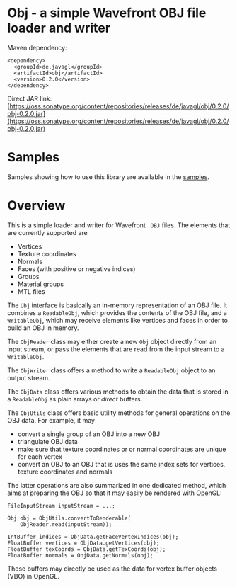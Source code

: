 # Obj - a simple Wavefront OBJ file loader and writer

Maven dependency:

    <dependency>
      <groupId>de.javagl</groupId>
      <artifactId>obj</artifactId>
      <version>0.2.0</version>
    </dependency>
    
Direct JAR link: [https://oss.sonatype.org/content/repositories/releases/de/javagl/obj/0.2.0/obj-0.2.0.jar](https://oss.sonatype.org/content/repositories/releases/de/javagl/obj/0.2.0/obj-0.2.0.jar)

# Samples

Samples showing how to use this library are available in the [samples](https://github.com/javagl/Obj/ObjSamples/de/javagl/obj/samples).
    

# Overview

This is a simple loader and writer for Wavefront `.OBJ` files. The elements
that are currently supported are

 - Vertices
 - Texture coordinates
 - Normals
 - Faces (with positive or negative indices)
 - Groups
 - Material groups
 - MTL files
 
The `Obj` interface is basically an in-memory representation of an OBJ file.
It combines a `ReadableObj`, which provides the contents of the OBJ file,
and a `WritableObj`, which may receive elements like vertices and faces
in order to build an OBJ in memory.

The `ObjReader` class may either create a new `Obj` object directly 
from an input stream, or pass the elements that are read from the input 
stream to a `WritableObj`.

The `ObjWriter` class offers a method to write a `ReadableObj` object
to an output stream.

The `ObjData` class offers various methods to obtain the data that is
stored in a `ReadableObj` as plain arrays or *direct* buffers. 

The `ObjUtils` class offers basic utility methods for general operations
on the OBJ data. For example, it may

 - convert a single group of an OBJ into a new OBJ
 - triangulate OBJ data
 - make sure that texture coordinates or or normal coordinates are unique
   for each vertex
 - convert an OBJ to an OBJ that is uses the same index sets for vertices,
   texture coordinates and normals
   
The latter operations are also summarized in one dedicated method, which
aims at preparing the OBJ so that it may easily be rendered with OpenGL:
    

    FileInputStream inputStream = ...;

    Obj obj = ObjUtils.convertToRenderable(
        ObjReader.read(inputStream));

    IntBuffer indices = ObjData.getFaceVertexIndices(obj);
    FloatBuffer vertices = ObjData.getVertices(obj);
    FloatBuffer texCoords = ObjData.getTexCoords(obj);
    FloatBuffer normals = ObjData.getNormals(obj);

These buffers may directly be used as the data for vertex buffer objects (VBO)
in OpenGL. 